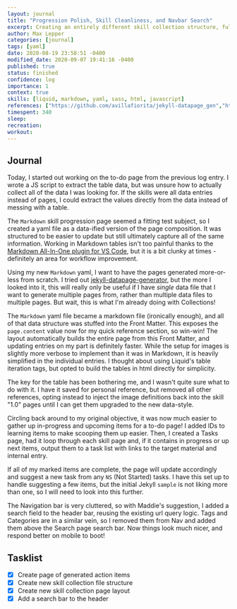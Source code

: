 ```yaml
---
layout: journal
title: "Progression Polish, Skill Cleanliness, and Navbar Search"
excerpt: Creating an entirely different skill collection structure, fully-automated skill collection output pages, an automated learning task collection system, and cleaning up the navigation bar.
author: Max Lepper
categories: [journal]
tags: [yaml]
date: 2020-08-19 23:58:51 -0400
modified_date: 2020-09-07 19:41:16 -0400
published: true
status: finished
confidence: log
importance: 1
context: true
skills: [liquid, markdown, yaml, sass, html, javascript]
references: ["https://github.com/avillafiorita/jekyll-datapage_gen","https://marketplace.visualstudio.com/items?itemName=yzhang.markdown-all-in-one","https://shopify.github.io/liquid/tags/iteration/","https://materialdesignicons.com/", "https://jekyllrb.com/docs/liquid/filters/"]
timespent: 340
sleep:
recreation:
workout:
---
```


## Journal

Today, I started out working on the to-do page from the previous log entry. I wrote a JS script to extract the table data, but was unsure how to actually collect all of the data I was looking for. If the skills were all data entries instead of pages, I could extract the values directly from the data instead of messing with a table.

The `Markdown` skill progression page seemed a fitting test subject, so I created a yaml file as a data-ified version of the page composition. It was structured to be easier to update but still ultimately capture all of the same information. Working in Markdown tables isn't too painful thanks to the [Markdown All-In-One plugin for VS Code]({{page.references[1]}}), but it is a bit clunky at times - definitely an area for workflow improvement.

Using my new `Markdown` yaml, I want to have the pages generated more-or-less from scratch. I tried out [jekyll-datapage-generator]({{page.references[0]}}), but the more I looked into it, this will really only be useful if I have _single_ data file that I want to generate multiple pages from, rather than multiple data files to multiple pages. But wait, this is what I'm already doing with Collections!

The `Markdown` yaml file became a markdown file (ironically enough), and all of that data structure was stuffed into the Front Matter. This exposes the `page.content` value now for my quick reference section, so win-win! The layout automatically builds the entire page from this Front Matter, and updating entries on my part is definitely faster. While the setup for images is slightly more verbose to implement than it was in Markdown, it is heavily simplified in the individual entries. I thought about using Liquid's table iteration tags, but opted to build the tables in html directly for simplicity.

The key for the table has been bothering me, and I wasn't quite sure what to do with it. I have it saved for personal reference, but removed all other references, opting instead to inject the image definitions back into the skill "1.0" pages until I can get them upgraded to the new data-style.

Circling back around to my original objective, it was now much easier to gather up in-progress and upcoming items for a to-do page! I added IDs to learning items to make scooping them up easier. Then, I created a Tasks page, had it loop through each skill page and, if it contains in progress or up next items, output them to a task list with links to the target material and internal entry.

If all of my marked items are complete, the page will update accordingly and suggest a new task from any `NS` (Not Started) tasks. I have this set up to handle suggesting a few items, but the initial Jekyll `sample` is not liking more than one, so I will need to look into this further.

The Navigation bar is very cluttered, so with Maddie's suggestion, I added a search field to the header bar, reusing the existing url query logic. Tags and Categories are in a similar vein, so I removed them from Nav and added them above the Search page search bar. Now things look much nicer, and respond better on mobile to boot!

## Tasklist

- [x] Create page of generated action items
- [x] Create new skill collection file structure
- [x] Create new skill collection page layout
- [x] Add a search bar to the header